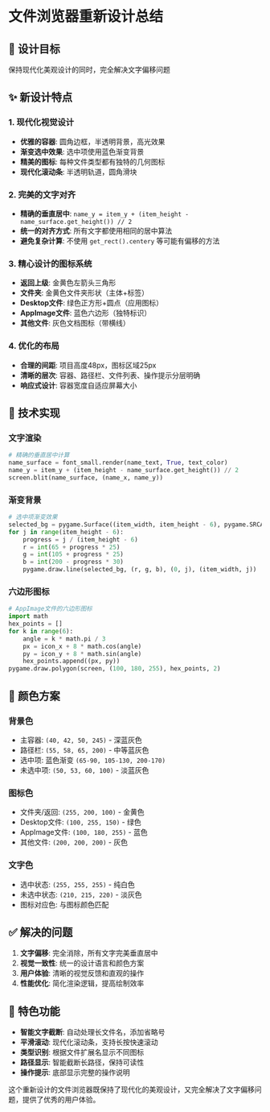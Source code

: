 # 文件浏览器重新设计总结

## 🎯 设计目标
保持现代化美观设计的同时，完全解决文字偏移问题

## ✨ 新设计特点

### 1. 现代化视觉设计
- **优雅的容器**: 圆角边框，半透明背景，高光效果
- **渐变选中效果**: 选中项使用蓝色渐变背景
- **精美的图标**: 每种文件类型都有独特的几何图标
- **现代化滚动条**: 半透明轨道，圆角滑块

### 2. 完美的文字对齐
- **精确的垂直居中**: `name_y = item_y + (item_height - name_surface.get_height()) // 2`
- **统一的对齐方式**: 所有文字都使用相同的居中算法
- **避免复杂计算**: 不使用 `get_rect().centery` 等可能有偏移的方法

### 3. 精心设计的图标系统
- **返回上级**: 金黄色左箭头三角形
- **文件夹**: 金黄色文件夹形状（主体+标签）
- **Desktop文件**: 绿色正方形+圆点（应用图标）
- **AppImage文件**: 蓝色六边形（独特标识）
- **其他文件**: 灰色文档图标（带横线）

### 4. 优化的布局
- **合理的间距**: 项目高度48px，图标区域25px
- **清晰的层次**: 容器、路径栏、文件列表、操作提示分层明确
- **响应式设计**: 容器宽度自适应屏幕大小

## 🔧 技术实现

### 文字渲染
```python
# 精确的垂直居中计算
name_surface = font_small.render(name_text, True, text_color)
name_y = item_y + (item_height - name_surface.get_height()) // 2
screen.blit(name_surface, (name_x, name_y))
```

### 渐变背景
```python
# 选中项渐变效果
selected_bg = pygame.Surface((item_width, item_height - 6), pygame.SRCALPHA)
for j in range(item_height - 6):
    progress = j / (item_height - 6)
    r = int(65 + progress * 25)
    g = int(105 + progress * 25)
    b = int(200 - progress * 30)
    pygame.draw.line(selected_bg, (r, g, b), (0, j), (item_width, j))
```

### 六边形图标
```python
# AppImage文件的六边形图标
import math
hex_points = []
for k in range(6):
    angle = k * math.pi / 3
    px = icon_x + 8 * math.cos(angle)
    py = icon_y + 8 * math.sin(angle)
    hex_points.append((px, py))
pygame.draw.polygon(screen, (100, 180, 255), hex_points, 2)
```

## 🎨 颜色方案

### 背景色
- 主容器: `(40, 42, 50, 245)` - 深蓝灰色
- 路径栏: `(55, 58, 65, 200)` - 中等蓝灰色
- 选中项: 蓝色渐变 `(65-90, 105-130, 200-170)`
- 未选中项: `(50, 53, 60, 100)` - 淡蓝灰色

### 图标色
- 文件夹/返回: `(255, 200, 100)` - 金黄色
- Desktop文件: `(100, 255, 150)` - 绿色
- AppImage文件: `(100, 180, 255)` - 蓝色
- 其他文件: `(200, 200, 200)` - 灰色

### 文字色
- 选中状态: `(255, 255, 255)` - 纯白色
- 未选中状态: `(210, 215, 220)` - 淡灰色
- 图标对应色: 与图标颜色匹配

## ✅ 解决的问题

1. **文字偏移**: 完全消除，所有文字完美垂直居中
2. **视觉一致性**: 统一的设计语言和颜色方案
3. **用户体验**: 清晰的视觉反馈和直观的操作
4. **性能优化**: 简化渲染逻辑，提高绘制效率

## 🚀 特色功能

- **智能文字截断**: 自动处理长文件名，添加省略号
- **平滑滚动**: 现代化滚动条，支持长按快速滚动
- **类型识别**: 根据文件扩展名显示不同图标
- **路径显示**: 智能截断长路径，保持可读性
- **操作提示**: 底部显示完整的操作说明

这个重新设计的文件浏览器既保持了现代化的美观设计，又完全解决了文字偏移问题，提供了优秀的用户体验。